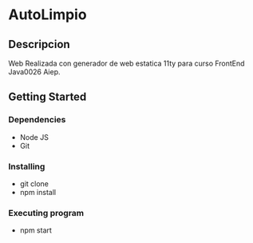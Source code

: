 # AutoLimpio

## Descripcion

Web Realizada con generador de web estatica 11ty para curso FrontEnd Java0026 Aiep.


## Getting Started

### Dependencies

- Node JS
- Git

### Installing

- git clone 
- npm install

### Executing program
*  npm start

